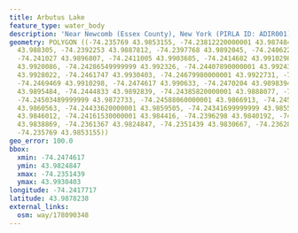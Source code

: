 ```yaml
---
title: Arbutus Lake
feature_type: water_body
description: 'Near Newcomb (Essex County), New York (PIRLA ID: ADIR001)'
geometry: POLYGON ((-74.235769 43.9853155, -74.23812220000001 43.9874849, -74.23937239999999
  43.988305, -74.2392253 43.9887812, -74.2397768 43.9892045, -74.2406225 43.9892309,
  -74.241027 43.9896807, -74.2411005 43.9903685, -74.2414682 43.9910298, -74.24246100000001
  43.9920086, -74.24286549999999 43.992326, -74.24407890000001 43.9924319, -74.24503489999999
  43.9928022, -74.2461747 43.9930403, -74.24679980000001 43.9922731, -74.247094 43.9916118,
  -74.2469469 43.9910298, -74.2474617 43.990633, -74.2470204 43.9898394, -74.2456232
  43.9895484, -74.2444833 43.9892839, -74.24385820000001 43.9888077, -74.2448878 43.9879082,
  -74.24503489999999 43.9872733, -74.24588060000001 43.9866913, -74.24518190000001
  43.9860563, -74.24433620000001 43.9859505, -74.24341699999999 43.9855536, -74.2434906
  43.9846012, -74.24161530000001 43.984416, -74.2396298 43.9840192, -74.23690879999999
  43.9838869, -74.2361367 43.9824847, -74.2351439 43.9830667, -74.2362837 43.9845748,
  -74.235769 43.9853155))
geo_error: 100.0
bbox:
  xmin: -74.2474617
  ymin: 43.9824847
  xmax: -74.2351439
  ymax: 43.9930403
longitude: -74.2417717
latitude: 43.9878238
external_links:
  osm: way/178090348
---
```

